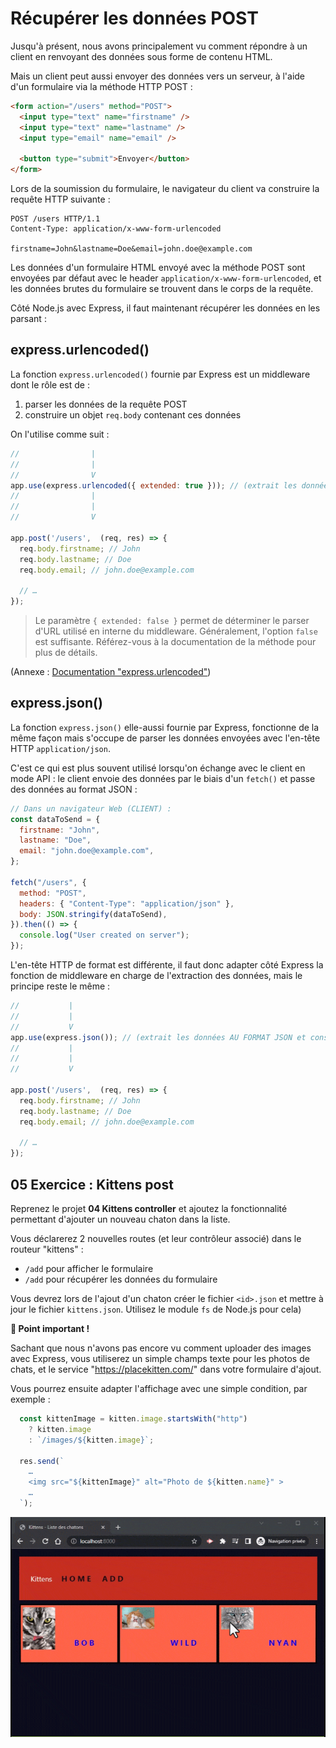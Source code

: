 # Récupérer les données POST

Jusqu'à présent, nous avons principalement vu comment répondre à un client en renvoyant des données sous forme de contenu HTML.

Mais un client peut aussi envoyer des données vers un serveur, à l'aide d'un formulaire via la méthode HTTP POST :

```html
<form action="/users" method="POST">
  <input type="text" name="firstname" />
  <input type="text" name="lastname" />
  <input type="email" name="email" />

  <button type="submit">Envoyer</button>
</form>
```

Lors de la soumission du formulaire, le navigateur du client va construire la requête HTTP suivante :

```http
POST /users HTTP/1.1
Content-Type: application/x-www-form-urlencoded

firstname=John&lastname=Doe&email=john.doe@example.com
```

Les données d'un formulaire HTML envoyé avec la méthode POST sont envoyées par défaut avec le header `application/x-www-form-urlencoded`, et les données brutes du formulaire se trouvent dans le corps de la requête.

Côté Node.js avec Express, il faut maintenant récupérer les données en les parsant :

## express.urlencoded()

La fonction `express.urlencoded()` fournie par Express est un middleware dont le rôle est de :
1. parser les données de la requête POST
2. construire un objet `req.body` contenant ces données

On l'utilise comme suit :

```js
//                |
//                |
//                V
app.use(express.urlencoded({ extended: true })); // (extrait les données et construit `req.body`)
//                |
//                |
//                V

app.post('/users',  (req, res) => {
  req.body.firstname; // John
  req.body.lastname; // Doe
  req.body.email; // john.doe@example.com

  // …
});
```

> Le paramètre `{ extended: false }` permet de déterminer le parser d'URL utilisé en interne du middleware. Généralement, l'option `false` est suffisante. Référez-vous à la documentation de la méthode pour plus de détails.

(Annexe : [Documentation "express.urlencoded"](https://expressjs.com/en/4x/api.html#express.urlencoded))

## express.json()

La fonction `express.json()` elle-aussi fournie par Express, fonctionne de la même façon mais s'occupe de parser les données envoyées avec l'en-tête HTTP `application/json`.

C'est ce qui est plus souvent utilisé lorsqu'on échange avec le client en mode API : le client envoie des données par le biais d'un `fetch()` et passe des données au format JSON :

```js
// Dans un navigateur Web (CLIENT) :
const dataToSend = {
  firstname: "John",
  lastname: "Doe",
  email: "john.doe@example.com",
};

fetch("/users", {
  method: "POST",
  headers: { "Content-Type": "application/json" },
  body: JSON.stringify(dataToSend),
}).then(() => {
  console.log("User created on server");
});
```

L'en-tête HTTP de format est différente, il faut donc adapter côté Express la fonction de middleware en charge de l'extraction des données, mais le principe reste le même :

```js
//           |
//           |
//           V
app.use(express.json()); // (extrait les données AU FORMAT JSON et construit `req.body`)
//           |
//           |
//           V

app.post('/users',  (req, res) => {
  req.body.firstname; // John
  req.body.lastname; // Doe
  req.body.email; // john.doe@example.com

  // …
});
```

## 05 Exercice : Kittens post

Reprenez le projet **04 Kittens controller** et ajoutez la fonctionnalité permettant d'ajouter un nouveau chaton dans la liste.

Vous déclarerez 2 nouvelles routes (et leur contrôleur associé) dans le routeur "kittens" :

- `/add` pour afficher le formulaire
- `/add` pour récupérer les données du formulaire

Vous devrez lors de l'ajout d'un chaton créer le fichier `<id>.json` et mettre à jour le fichier `kittens.json`. Utilisez le module `fs` de Node.js pour cela)

**📢 Point important !**

Sachant que nous n'avons pas encore vu comment uploader des images avec Express, vous utiliserez un simple champs texte pour les photos de chats, et le service "https://placekitten.com/" dans votre formulaire d'ajout.

Vous pourrez ensuite adapter l'affichage avec une simple condition, par exemple :

```js
  const kittenImage = kitten.image.startsWith("http")
    ? kitten.image
    : `/images/${kitten.image}`;

  res.send(`
    …
    <img src="${kittenImage}" alt="Photo de ${kitten.name}" >
    …
  `);
```

![](../images/05_kittens_post.gif)